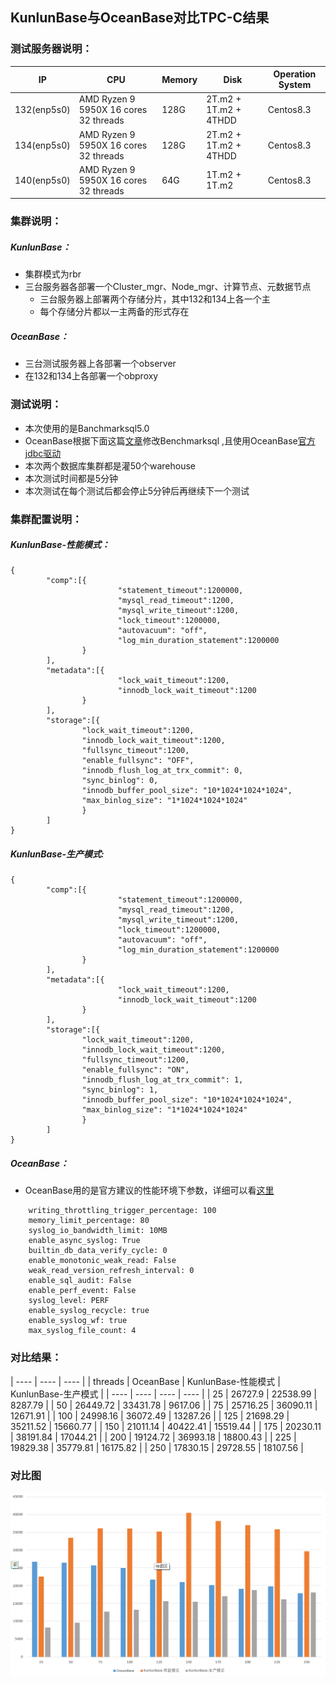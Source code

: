 ## KunlunBase与OceanBase对比TPC-C结果
### 测试服务器说明：
| IP | CPU | Memory | Disk | Operation System |
| ---- | ---- | ---- | ---- | ---- |
| 132(enp5s0) | AMD Ryzen 9 5950X 16 cores 32 threads | 128G | 2T.m2 + 1T.m2 + 4THDD | Centos8.3 |
| 134(enp5s0) | AMD Ryzen 9 5950X 16 cores 32 threads | 128G | 2T.m2 + 1T.m2 + 4THDD | Centos8.3 |
| 140(enp5s0) | AMD Ryzen 9 5950X 16 cores 32 threads | 64G | 1T.m2 + 1T.m2 | Centos8.3 |

### 集群说明：
##### KunlunBase：
* 集群模式为rbr
* 三台服务器各部署一个Cluster_mgr、Node_mgr、计算节点、元数据节点
  * 三台服务器上部署两个存储分片，其中132和134上各一个主
  * 每个存储分片都以一主两备的形式存在

##### OceanBase：
* 三台测试服务器上各部署一个observer
* 在132和134上各部署一个obproxy

### 测试说明：
* 本次使用的是Banchmarksql5.0
* OceanBase根据下面这篇[文章](https://www.oceanbase.com/docs/community-observer-cn-10000000000901541)修改Benchmarksql ,且使用OceanBase[官方jdbc驱动](https://mvnrepository.com/artifact/com.oceanbase/oceanbase-client)
* 本次两个数据库集群都是灌50个warehouse
* 本次测试时间都是5分钟
* 本次测试在每个测试后都会停止5分钟后再继续下一个测试

### 集群配置说明：
##### KunlunBase-性能模式：
```
{
        "comp":[{
                        "statement_timeout":1200000,
                        "mysql_read_timeout":1200,
                        "mysql_write_timeout":1200,
                        "lock_timeout":1200000,
                        "autovacuum": "off",
                        "log_min_duration_statement":1200000
                }
        ],
        "metadata":[{
                        "lock_wait_timeout":1200,
                        "innodb_lock_wait_timeout":1200
                }
        ],
        "storage":[{
                "lock_wait_timeout":1200,
                "innodb_lock_wait_timeout":1200,
                "fullsync_timeout":1200,
                "enable_fullsync": "OFF",
                "innodb_flush_log_at_trx_commit": 0,
                "sync_binlog": 0,
                "innodb_buffer_pool_size": "10*1024*1024*1024",
                "max_binlog_size": "1*1024*1024*1024"
                }
        ]
}

```
##### KunlunBase-生产模式:
```
{
        "comp":[{
                        "statement_timeout":1200000,
                        "mysql_read_timeout":1200,
                        "mysql_write_timeout":1200,
                        "lock_timeout":1200000,
                        "autovacuum": "off",
                        "log_min_duration_statement":1200000
                }
        ],
        "metadata":[{
                        "lock_wait_timeout":1200,
                        "innodb_lock_wait_timeout":1200
                }
        ],
        "storage":[{
                "lock_wait_timeout":1200,
                "innodb_lock_wait_timeout":1200,
                "fullsync_timeout":1200,
                "enable_fullsync": "ON",
                "innodb_flush_log_at_trx_commit": 1,
                "sync_binlog": 1,
                "innodb_buffer_pool_size": "10*1024*1024*1024",
                "max_binlog_size": "1*1024*1024*1024"
                }
        ]
}

```

##### OceanBase：
* OceanBase用的是官方建议的性能环境下参数，详细可以看[这里](https://www.oceanbase.com/docs/enterprise-oceanbase-database-cn-10000000000886161)
```
    writing_throttling_trigger_percentage: 100
    memory_limit_percentage: 80
    syslog_io_bandwidth_limit: 10MB
    enable_async_syslog: True
    builtin_db_data_verify_cycle: 0
    enable_monotonic_weak_read: False
    weak_read_version_refresh_interval: 0
    enable_sql_audit: False
    enable_perf_event: False
    syslog_level: PERF
    enable_syslog_recycle: true
    enable_syslog_wf: true
    max_syslog_file_count: 4
```
### 对比结果：
| ---- | ---- | ---- |
| threads | OceanBase | KunlunBase-性能模式 | KunlunBase-生产模式 |
| ---- | ---- | ---- | ---- |
| 25 | 26727.9 | 22538.99 | 8287.79 |
| 50 | 26449.72 | 33431.78 | 9617.06 |
| 75 | 25716.25 | 36090.11 | 12671.91 |
| 100 | 24998.16 | 36072.49 | 13287.26 |
| 125 | 21698.29 | 35211.52 | 15660.77 |
| 150 | 21011.14 | 40422.41 | 15519.44 |
| 175 | 20230.11 | 38191.84 | 17044.21 |
| 200 | 19124.72 | 36993.18 | 18800.43 |
| 225 | 19829.38 | 35779.81 | 16175.82 |
| 250 | 17830.15 | 29728.55 | 18107.56 |

### 对比图  
![compare](https://github.com/charlesaaaaaaaa/notes/blob/main/work/KunlunBase/1.1.1/p2.png)
